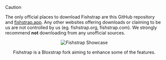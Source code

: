 > [!CAUTION]
> The only official places to download Fishstrap are this GitHub repository and [fishstrap.app](https://www.fishstrap.app). Any other websites offering downloads or claiming to be us are not controlled by us (eg. fishstrap.org, fishstrap.com). We strongly recommend **not** downloading from any unofficial sources.

<p align="center">

</p>

<div align="center">

![Fishstrap Showcase](https://cdn.discordapp.com/attachments/1356907490855358474/1381193617636458556/New_Project.png?ex=6846a04b&is=68454ecb&hm=7d42aa7900299744fbb26d7616567dc03f215e7b42c1214b23fd0515edf49a19&)

Fishstrap is a Bloxstrap fork aiming to enhance some of the features.
